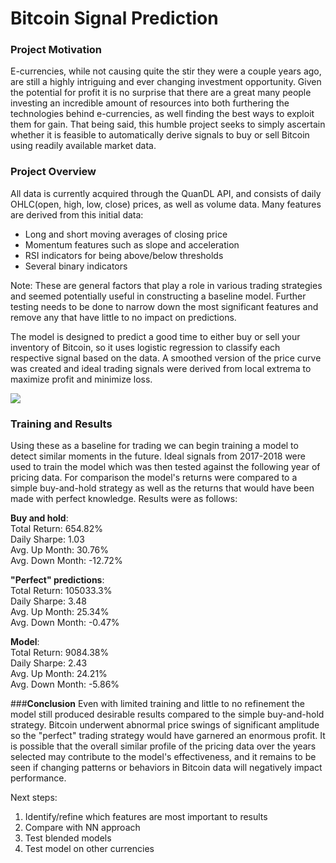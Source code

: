 # **Bitcoin Signal Prediction**

### **Project Motivation**
E-currencies, while not causing quite the stir they were a couple years ago, are still a highly intriguing and ever changing investment opportunity. Given the potential for profit it is no surprise that there are a great many people investing an incredible amount of resources into both furthering the technologies behind e-currencies, as well finding the best ways to exploit them for gain. That being said, this humble project seeks to simply ascertain whether it is feasible to automatically derive signals to buy or sell Bitcoin using readily available market data.  

### **Project Overview**
All data is currently acquired through the QuanDL API, and consists of daily OHLC(open, high, low, close) prices, as well as volume data. Many features are derived from this initial data:
* Long and short moving averages of closing price
* Momentum features such as slope and acceleration
* RSI indicators for being above/below thresholds
* Several binary indicators 

Note: These are general factors that play a role in various trading strategies and seemed potentially useful in constructing a baseline model. Further testing needs to be done to narrow down the most significant features and remove any that have little to no impact on predictions.

The model is designed to predict a good time to either buy or sell your inventory of Bitcoin, so it uses logistic regression to classify each respective signal based on the data. A smoothed version of the price curve was created and ideal trading signals were derived from local extrema to maximize profit and minimize loss.

![](smooth.jpg)

### **Training and Results**
Using these as a baseline for trading  we can begin training a model to detect similar moments in the future. Ideal signals from 2017-2018 were used to train the model which was then tested against the following year of pricing data. For comparison the model's returns were compared to a simple buy-and-hold strategy as well as the returns that would have been made with perfect knowledge. Results were as follows:

**Buy and hold**:  
Total Return: 654.82%  
Daily Sharpe: 1.03  
Avg. Up Month: 30.76%  
Avg. Down Month: -12.72%  
 
**"Perfect" predictions**:  
Total Return: 105033.3%  
Daily Sharpe: 3.48  
Avg. Up Month: 25.34%  
Avg. Down Month: -0.47%  
 
**Model**:  
Total Return: 9084.38%  
Daily Sharpe: 2.43  
Avg. Up Month: 24.21%  
Avg. Down Month: -5.86%

###**Conclusion**
Even with limited training and little to no refinement the model still produced desirable results compared to the simple buy-and-hold strategy. Bitcoin underwent abnormal price swings of significant amplitude so the "perfect" trading strategy would have garnered an enormous profit. It is possible that the overall similar profile of the pricing data over the years selected may contribute to the model's effectiveness, and it remains to be seen if changing patterns or behaviors in Bitcoin data will negatively impact performance.  

Next steps:  
1. Identify/refine which features are most important to results  
2. Compare with NN approach  
3. Test blended models  
4. Test model on other currencies
